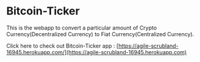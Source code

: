 # Bitcoin-Ticker

This is the webapp to convert a particular amount of Crypto Currency(Decentralized Currency) to Fiat Currency(Centralized Currency).

Click here to check out Bitcoin-Ticker app : [https://agile-scrubland-16945.herokuapp.com/](https://agile-scrubland-16945.herokuapp.com)
